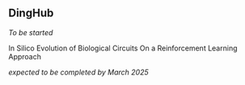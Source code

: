 ## DingHub

*To be started*

In Silico Evolution of Biological Circuits On a Reinforcement Learning Approach

*expected to be completed by March 2025*
